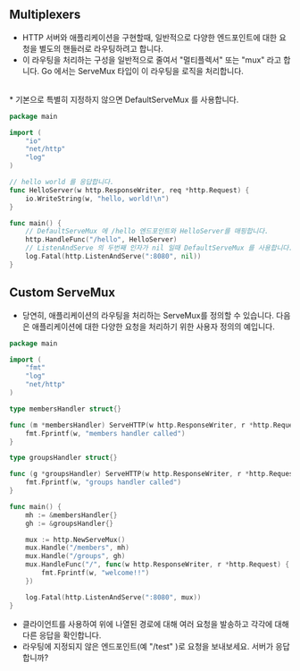 ## Multiplexers
* HTTP 서버와 애플리케이션을 구현할때, 일반적으로 다양한 엔드포인트에 대한 요청을 별도의 핸들러로 라우팅하려고 합니다. 
* 이 라우팅을 처리하는 구성을 일반적으로 줄여서 "멀티플렉서" 또는 "mux" 라고 합니다. Go 에서는 ServeMux 타입이 이 라우팅을 로직을 처리합니다. 
<br />
* 기본으로 특별히 지정하지 않으면 DefaultServeMux 를 사용합니다. 

```go
package main

import (
	"io"
	"net/http"
	"log"
)

// hello world 를 응답합니다.
func HelloServer(w http.ResponseWriter, req *http.Request) {
	io.WriteString(w, "hello, world!\n")
}

func main() {
    // DefaultServeMux 에 /hello 엔드포인트와 HelloServer를 매핑합니다.
	http.HandleFunc("/hello", HelloServer)
    // ListenAndServe 의 두번째 인자가 nil 일때 DefaultServeMux 를 사용합니다.
	log.Fatal(http.ListenAndServe(":8080", nil))
}
```
## Custom ServeMux
* 당연히, 애플리케이션의 라우팅을 처리하는 ServeMux를 정의할 수 있습니다. 다음은 애플리케이션에 대한 다양한 요청을 처리하기 위한 사용자 정의의 예입니다.
```go
package main

import (
	"fmt"
	"log"
	"net/http"
)

type membersHandler struct{}

func (m *membersHandler) ServeHTTP(w http.ResponseWriter, r *http.Request) {
	fmt.Fprintf(w, "members handler called")
}

type groupsHandler struct{}

func (g *groupsHandler) ServeHTTP(w http.ResponseWriter, r *http.Request) {
	fmt.Fprintf(w, "groups handler called")
}

func main() {
	mh := &membersHandler{}
	gh := &groupsHandler{}

	mux := http.NewServeMux()
	mux.Handle("/members", mh)
	mux.Handle("/groups", gh)
	mux.HandleFunc("/", func(w http.ResponseWriter, r *http.Request) {
		fmt.Fprintf(w, "welcome!!")
	})

	log.Fatal(http.ListenAndServe(":8080", mux))
}
```
* 클라이언트를 사용하여 위에 나열된 경로에 대해 여러 요청을 발송하고 각각에 대해 다른 응답을 확인합니다. 
* 라우팅에 지정되지 않은 엔드포인트(예 "/test" )로 요청을 보내보세요. 서버가 응답합니까?


